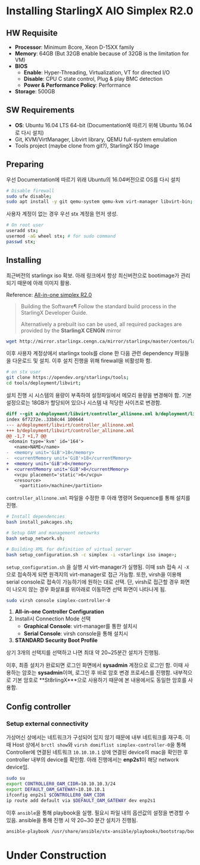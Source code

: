# Installing StarlingX AIO Simplex R2.0

## HW Requisite

- **Processor**: Minimum 8core, Xeon D-15XX family
- **Memory**: 64GB (But 32GB enable because of 32GB is the limitation for VM)
- **BIOS**
  - **Enable**: Hyper-Threading, Virtualization, VT for directed I/O
  - **Disable**: CPU C state control, Plug & play BMC detection
  - **Power & Performance Policy**: Performance
- **Storage**: 500GB

## SW Requirements

- **OS**: Ubuntu 16.04 LTS 64-bit (Documentation에 따르기 위해 Ubuntu 16.04로
  다시 설치)
- Git, KVM/VirtManager, Libvirt library, QEMU full-system emulation
- Tools project (maybe clone from git?), StarlingX ISO Image

## Preparing

우선 Documentation에 따르기 위래 Ubuntu의 16.04버전으로 OS를 다시 설치

```bash
# Disable firewall
sudo ufw disable;
sudo apt install -y git qemu-system qemu-kvm virt-manager libvirt-bin;
```

사용자 계정이 없는 경우 우선 stx 계정을 먼저 생성.

```bash
# On root user
useradd stx;
usermod -aG wheel stx; # for sudo command
passwd stx;
```

## Installing

최근버전의 starlingx iso 확보. 아래 링크에서 항상 최신버전으로 bootimage가 관리되기 때문에 아래 이미지 활용.

Reference: [All-in-one simplex R2.0](https://docs.starlingx.io/deploy_install_guides/latest/aio_simplex/index.html)
> Building the Software¶
> Follow the standard build process in the StarlingX Developer Guide.
>
> Alternatively a prebuilt iso can be used, all required packages are provided by the **StarlingX CENGN** mirror

```bash
wget http://mirror.starlingx.cengn.ca/mirror/starlingx/master/centos/latest_green_build/outputs/iso/bootimage.iso
```

이후 사용자 계정상에서 starlingx tools를 clone 한 다음 관련 dependency 파일들을
다운로드 및 설치. 이후 설치 진행을 위해 firewall을 비활성화 함.

```bash
# on stx user
git clone https://opendev.org/starlingx/tools;
cd tools/deployment/libvirt;
```

설치 진행 시 시스템의 용량이 부족하여 설정파일에서 메모리 용량을 변경해야 함.
기본 설정으로는 18GB가 할당되어 있으나 시스템 내 적당한 사이즈로 변경함.

```diff
diff --git a/deployment/libvirt/controller_allinone.xml b/deployment/libvirt/controller_allinone.xml
index 6f7272e..33b8c44 100644
--- a/deployment/libvirt/controller_allinone.xml
+++ b/deployment/libvirt/controller_allinone.xml
@@ -1,7 +1,7 @@
 <domain type='kvm' id='164'>
   <name>NAME</name>
-  <memory unit='GiB'>18</memory>
-  <currentMemory unit='GiB'>18</currentMemory>
+  <memory unit='GiB'>8</memory>
+  <currentMemory unit='GiB'>8</currentMemory>
   <vcpu placement='static'>6</vcpu>
   <resource>
     <partition>/machine</partition>
```

`controller_allinone.xml` 파일을 수정한 후 아래 명령어 Sequence를 통해 설치를
진행.

```bash
# Install dependencies
bash install_pakcages.sh;

# Setup OAM and management netowrks
bash setup_network.sh;

# Building XML for definition of virtual server
bash setup_configuration.sh -c simplex -i <starlingx iso image>;
```

`setup_configuration.sh` 을 실행 시 virt-manager가 실행됨. 이때 ssh 접속 시
`-X`으로 접속하게 되면 원격지의 virt-manager로 접근 가능함. 또한, virsh을
이용해 serial console로 접속이 가능하기에 원하는 대로 선택. 단, virsh로 접근할
경우 화면이 나오지 않는 경우 화살표를 위아래로 이동하면 선택 화면이 나타나게 됨.

```bash
sudo virsh console simplex-controller-0
```

1. **All-in-one Controller Configuration**
2. Install시 Connection Mode 선택
   - **Graphical Console**: virt-manager를 통한 설치시
   - **Serial Console**: virsh console을 통해 설치시
3. **STANDARD Security Boot Profile**

상기 3개의 선택지를 선택하고 나면 최대 약 20~25분간 설치가 진행됨.

이후, 최종 설치가 완료되면 로그인 화면에서 **sysadmin** 계정으로 로그인 함.
이때 사용하는 암호는 **sysadmin**이며, 로그인 후 바로 암호 변경 프로세스를
진행함. 내부적으로 기본 암호로 **St8rlingX\***으로 사용하기 때문에 본 내용에서도
동일한 암호를 사용함.

## Config controller

### Setup external connectivity

가상머신 상에서는 네트워크가 구성되어 있지 않기 때문에 내부 네트워크를 재구축.
이때 Host 상에서 `brctl show`와 `virsh domiflist simplex-controller-0`을 통해
Controller에 연결된 네트워크 `10.10.10.1` 상에 연결된 device의 mac을 확인한 후
controller 내부의 device를 확인함. 아래 진행에서는 **enp2s1**이 해당 network
device임.

```bash
sudo su
export CONTROLLER0_OAM_CIDR=10.10.10.3/24
export DEFAULT_OAM_GATEWAY=10.10.10.1
ifconfig enp2s1 $CONTROLLER0_OAM_CIDR
ip route add default via $DEFAULT_OAM_GATEWAY dev enp2s1
```

이후 `ansible`을 통해 playbook을 실행. 필요시 파일 내의 옵션값의 설정을 변경할
수 있음. ansible을 통해 진행 시 약 20~30 분간 설치가 진행됨.

```bash
ansible-playbook /usr/share/ansible/stx-ansible/playbooks/bootstrap/bootstrap.yml;
```

# Under Construction
